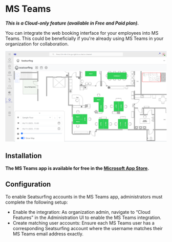 # MS Teams

**_This is a Cloud-only feature (available in Free and Paid plan)._**

You can integrate the web booking interface for your employees into MS Teams. This could be beneficially if you're already using MS Teams in your organization for collaboration.

![MS Teams Screenshot](img/msteams.png)

## Installation

**The MS Teams app is available for free in the [Microsoft App Store](https://appsource.microsoft.com/product/office/WA200008773).**

## Configuration

To enable Seatsurfing accounts in the MS Teams app, administrators must complete the following setup:

- Enable the integration: As organization admin, navigate to “Cloud Features” in the Administration UI to enable the MS Teams integration.
- Create matching user accounts: Ensure each MS Teams user has a corresponding Seatsurfing account where the username matches their MS Teams email address exactly.
